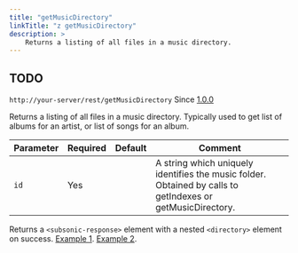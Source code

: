 ```yaml
---
title: "getMusicDirectory"
linkTitle: "z getMusicDirectory"
description: >
    Returns a listing of all files in a music directory.
---
```


## TODO

`http://your-server/rest/getMusicDirectory`
Since [1.0.0](../subsonic-versions)

Returns a listing of all files in a music directory. Typically used to get list of albums for an artist, or list of songs for an album.

| Parameter | Required | Default | Comment |
| --- | --- | --- | --- |
| `id` | Yes |     | A string which uniquely identifies the music folder. Obtained by calls to getIndexes or getMusicDirectory. |

Returns a `<subsonic-response>` element with a nested `<directory>` element on success. [Example 1](http://subsonic.org/pages/inc/api/examples/directory_example_1.xml). [Example 2](http://subsonic.org/pages/inc/api/examples/directory_example_2.xml).
